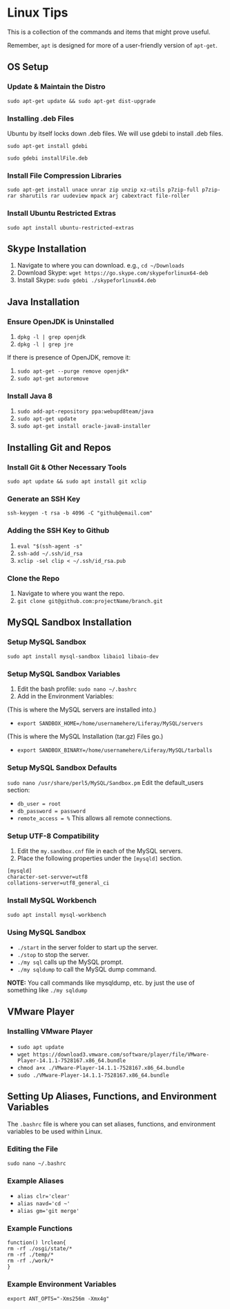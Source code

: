 Linux Tips
====
This is a collection of the commands and items that might prove useful.

Remember, `apt` is designed for more of a user-friendly version of `apt-get`.


OS Setup
-----

### Update & Maintain the Distro

`sudo apt-get update && sudo apt-get dist-upgrade`

### Installing .deb Files

Ubuntu by itself locks down .deb files.  We will use gdebi to install .deb files.

`sudo apt-get install gdebi`

`sudo gdebi installFile.deb`

### Install File Compression Libraries

`sudo apt-get install unace unrar zip unzip xz-utils p7zip-full p7zip-rar sharutils rar uudeview mpack arj cabextract file-roller`

### Install Ubuntu Restricted Extras
`sudo apt install ubuntu-restricted-extras`


Skype Installation
----

1. Navigate to where you can download. e.g., `cd ~/Downloads`
2. Download Skype: `wget https://go.skype.com/skypeforlinux64-deb`
3. Install Skype:  `sudo gdebi ./skypeforlinux64.deb`

Java Installation
----

### Ensure OpenJDK is Uninstalled
1. `dpkg -l | grep openjdk`
2. `dpkg -l | grep jre`

If there is presence of OpenJDK, remove it:

1. `sudo apt-get --purge remove openjdk*`
2. `sudo apt-get autoremove`

### Install Java 8
1. `sudo add-apt-repository ppa:webupd8team/java`
2. `sudo apt-get update`
3. `sudo apt-get install oracle-java8-installer`

Installing Git and Repos
----

### Install Git & Other Necessary Tools
`sudo apt update && sudo apt install git xclip`

### Generate an SSH Key
`ssh-keygen -t rsa -b 4096 -C "github@email.com"`

### Adding the SSH Key to Github
1. `eval "$(ssh-agent -s"`
2. `ssh-add ~/.ssh/id_rsa`
3. `xclip -sel clip < ~/.ssh/id_rsa.pub`

### Clone the Repo
1) Navigate to where you want the repo.
2) `git clone git@github.com:projectName/branch.git`

MySQL Sandbox Installation
----

### Setup MySQL Sandbox
`sudo apt install mysql-sandbox libaio1 libaio-dev`

### Setup MySQL Sandbox Variables
1) Edit the bash profile: `sudo nano ~/.bashrc`
2) Add in the Environment Variables:

(This is where the MySQL servers are installed into.)
* `export SANDBOX_HOME=/home/usernamehere/Liferay/MySQL/servers`

(This is where the MySQL Installation (tar.gz) Files go.)
* `export SANDBOX_BINARY=/home/usernamehere/Liferay/MySQL/tarballs`

### Setup MySQL Sandbox Defaults
`sudo nano /usr/share/perl5/MySQL/Sandbox.pm`
Edit the default_users section:
* `db_user = root`
* `db_password = password`
* `remote_access = %` 
This allows all remote connections.

### Setup UTF-8 Compatibility
1) Edit the `my.sandbox.cnf` file in each of the MySQL servers.
2) Place the following properties under the `[mysqld]` section.
```
[mysqld]
character-set-servver=utf8
collations-server=utf8_general_ci
```

### Install MySQL Workbench
`sudo apt install mysql-workbench`

### Using MySQL Sandbox
* `./start` in the server folder to start up the server.
* `./stop` to stop the server.
* `./my sql` calls up the MySQL prompt.
* `./my sqldump` to call the MySQL dump command.

**NOTE:** You call commands like mysqldump, etc. by just the use of something like `./my sqldump`

VMware Player
----
### Installing VMware Player
* `sudo apt update`
* `wget https://download3.vmware.com/software/player/file/VMware-Player-14.1.1-7528167.x86_64.bundle`
* `chmod a+x ./VMware-Player-14.1.1-7528167.x86_64.bundle`
* `sudo ./VMware-Player-14.1.1-7528167.x86_64.bundle`

Setting Up Aliases, Functions, and Environment Variables
----
The `.bashrc` file is where you can set aliases, functions, and environment variables to be used within Linux.

### Editing the File
`sudo nano ~/.bashrc`

### Example Aliases
* `alias clr='clear'`
* `alias navd='cd ~'`
* `alias gm='git merge'`

### Example Functions
```
function() lrclean{
rm -rf ./osgi/state/*
rm -rf ./temp/*
rm -rf ./work/*
}
```

### Example Environment Variables
`export ANT_OPTS="-Xms256m -Xmx4g"`
